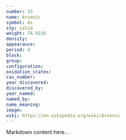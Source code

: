 ```yaml
---
number: 33
name: Arsenic
symbol: As
stp: solid
weight: 74.9216
density:
appearance:
period: 4
block:
group:
configuration:
oxidation_states:
cas_number:
year_discovered:
discovered_by:
year_named:
named_by:
name_meaning:
image:
wiki: https://en.wikipedia.org/wiki/Arsenic
---
```


Markdown content here...
